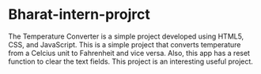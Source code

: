# Bharat-intern-projrct
The Temperature Converter is a simple project developed using HTML5, CSS, and JavaScript. 
This is a simple project that converts temperature from a Celcius unit to Fahrenheit and vice versa. Also, this app has a reset function to clear the text fields. 
This project is an interesting useful project.
